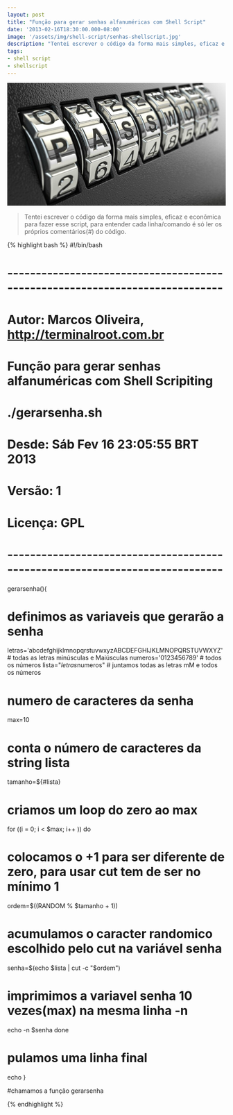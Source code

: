 ```yaml
---
layout: post
title: "Função para gerar senhas alfanuméricas com Shell Script"
date: '2013-02-16T18:30:00.000-08:00'
image: '/assets/img/shell-script/senhas-shellscript.jpg'
description: "Tentei escrever o código da forma mais simples, eficaz e econômica para fazer esse script, para entender cada linha/comando é só ler os próprios comentários do código."
tags:
- shell script
- shellscript
---
```



![Função para gerar senhas alfanuméricas com Shell Script](/assets/img/shell-script/senhas-shellscript.jpg "Função para gerar senhas alfanuméricas com Shell Script")


> Tentei escrever o código da forma mais simples, eficaz e econômica para fazer esse script, para entender cada linha/comando é só ler os próprios comentários(#) do código.


{% highlight bash %}
#!/bin/bash
# ----------------------------------------------------------------------------
# Autor: Marcos Oliveira, http://terminalroot.com.br
# Função para gerar senhas alfanuméricas com Shell Scripiting
# ./gerarsenha.sh
# Desde: Sáb Fev 16 23:05:55 BRT 2013
# Versão: 1
# Licença: GPL
# ----------------------------------------------------------------------------
gerarsenha(){
 # definimos as variaveis que gerarão a senha
 letras='abcdefghijklmnopqrstuvwxyzABCDEFGHIJKLMNOPQRSTUVWXYZ' # todas as letras minúsculas e Maiúsculas
 numeros='0123456789' # todos os números
 lista="$letras$numeros" # juntamos todas as letras mM e todos os números
 # numero de caracteres da senha
 max=10
 # conta o número de caracteres da string lista
 tamanho=${#lista}
 # criamos um loop do zero ao max
 for ((i = 0; i < $max; i++ ))
  do
   # colocamos o +1 para ser diferente de zero, para usar cut tem de ser no mínimo 1
   ordem=$((RANDOM % $tamanho + 1))
   # acumulamos o caracter randomico escolhido pelo cut na variável senha
   senha=$(echo $lista | cut -c "$ordem")
   # imprimimos a variavel senha 10 vezes(max) na mesma linha -n
   echo -n $senha
  done
 # pulamos uma linha final
 echo
}

#chamamos a função
gerarsenha

{% endhighlight %}


<script async src="https://pagead2.googlesyndication.com/pagead/js/adsbygoogle.js"></script>

<!-- Informat -->
<ins class="adsbygoogle"
 style="display:block"
 data-ad-client="ca-pub-2838251107855362"
 data-ad-slot="2327980059"
 data-ad-format="auto"
 data-full-width-responsive="true"></ins>

<script>
(adsbygoogle = window.adsbygoogle || []).push({});
</script>

